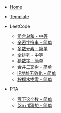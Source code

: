 - [Home](/)

- [Template](/Template.md)

- LeetCode

  - [组合总和 - 中等](/leetcode/combinationSum.md)
  - [亲密字符串 - 简单](/leetcode/buddyStrings.md)
  - [多数元素 - 简单](/leetcode/numJewelsInStones.md)
  - [全排列 - 中等](/leetcode/permute.md)
  - [猜数字 - 简单](/leetcode/guessNumber.md)
  - [合并二叉树 - 简单](/leetcode/mergeTrees.md)
  - [IP地址无效化 - 简单](/leetcode/defangIPaddr.md)
  - [柠檬水找零 - 简单](/leetcode/lemonadeChange.md)

- PTA

  - [写下这个数 - 简单](/PTA/write-the-number.md)
  - [(3n+1)猜想 - 简单](/PTA/callatzThink.md)

